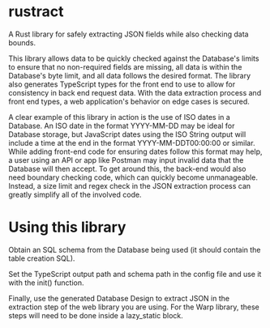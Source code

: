 # rustract
A Rust library for safely extracting JSON fields while also checking data bounds.

This library allows data to be quickly checked against the Database's limits to ensure that no non-required fields are missing,
all data is within the Database's byte limit, and all data follows the desired format.
The library also generates TypeScript types for the front end to use to allow for consistency in back end request data.
With the data extraction process and front end types, a web application's behavior on edge cases is secured.

A clear example of this library in action is the use of ISO dates in a Database.
An ISO date in the format YYYY-MM-DD may be ideal for Database storage, but JavaScript dates using the ISO String output will
include a time at the end in the format YYYY-MM-DDT00:00:00 or similar.
While adding front-end code for ensuring dates follow this format may help, a user using an API or app like Postman may input
invalid data that the Database will then accept.
To get around this, the back-end would also need boundary checking code, which can quickly become unmanageable.
Instead, a size limit and regex check in the JSON extraction process can greatly simplify all of the involved code.

# Using this library
Obtain an SQL schema from the Database being used (it should contain the table creation SQL).

Set the TypeScript output path and schema path in the config file and use it with the init() function.

Finally, use the generated Database Design to extract JSON in the extraction step of the web library you are using.
For the Warp library, these steps will need to be done inside a lazy_static block.
